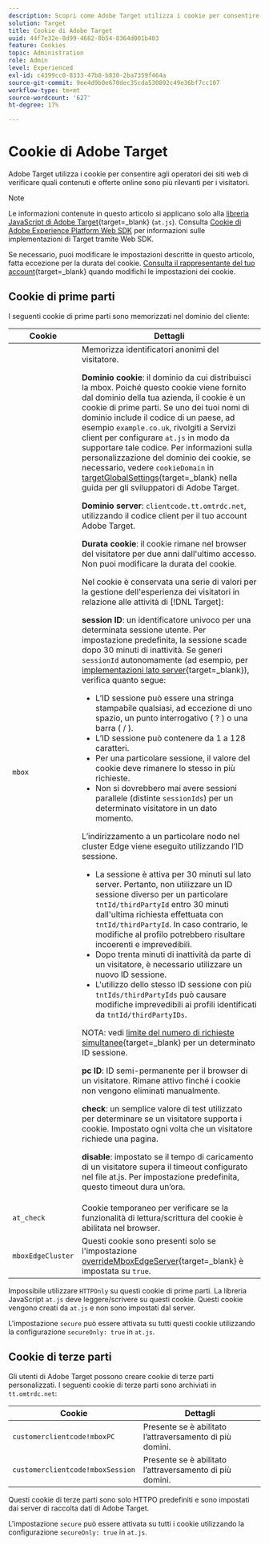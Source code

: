 ```yaml
---
description: Scopri come Adobe Target utilizza i cookie per consentire agli operatori dei siti web di verificare quali contenuti e offerte online sono più rilevanti per i visitatori.
solution: Target
title: Cookie di Adobe Target
uuid: 44f7e32e-8d99-4682-8b54-8364d001b403
feature: Cookies
topic: Administration
role: Admin
level: Experienced
exl-id: c4399cc0-8333-47b8-b830-2ba7359f464a
source-git-commit: 9ee4d9b0e670dec35cda530892c49e36bf7cc107
workflow-type: tm+mt
source-wordcount: '627'
ht-degree: 17%

---
```


# Cookie di Adobe Target

Adobe Target utilizza i cookie per consentire agli operatori dei siti web di verificare quali contenuti e offerte online sono più rilevanti per i visitatori.

>[!NOTE]
>
>Le informazioni contenute in questo articolo si applicano solo alla [libreria JavaScript di Adobe Target](https://experienceleague.adobe.com/docs/target-dev/developer/client-side/at-js-implementation/functions-overview/targetglobalsettings.html){target=_blank} (`at.js`). Consulta [Cookie di Adobe Experience Platform Web SDK](web-sdk.md) per informazioni sulle implementazioni di Target tramite Web SDK.
>
>Se necessario, puoi modificare le impostazioni descritte in questo articolo, fatta eccezione per la durata del cookie. [Consulta il rappresentante del tuo account](https://experienceleague.adobe.com/docs/target/using/cmp-resources-and-contact-information.html){target=_blank} quando modifichi le impostazioni dei cookie.

## Cookie di prime parti

I seguenti cookie di prime parti sono memorizzati nel dominio del cliente:

| Cookie | Dettagli |
| --- | --- |
| `mbox` | Memorizza identificatori anonimi del visitatore.<P>**Dominio cookie**: il dominio da cui distribuisci la mbox. Poiché questo cookie viene fornito dal dominio della tua azienda, il cookie è un cookie di prime parti. Se uno dei tuoi nomi di dominio include il codice di un paese, ad esempio `example.co.uk`, rivolgiti a Servizi client per configurare `at.js` in modo da supportare tale codice. Per informazioni sulla personalizzazione del dominio dei cookie, se necessario, vedere `cookieDomain` in [targetGlobalSettings](https://experienceleague.adobe.com/docs/target-dev/developer/client-side/at-js-implementation/functions-overview/targetglobalsettings.html){target=_blank} nella guida per gli sviluppatori di Adobe Target.<P>**Dominio server**: `clientcode.tt.omtrdc.net`, utilizzando il codice client per il tuo account Adobe Target.<P>**Durata cookie**: il cookie rimane nel browser del visitatore per due anni dall&#39;ultimo accesso. Non puoi modificare la durata del cookie.<P>Nel cookie è conservata una serie di valori per la gestione dell&#39;esperienza dei visitatori in relazione alle attività di [!DNL Target]:<P>**session ID**: un identificatore univoco per una determinata sessione utente. Per impostazione predefinita, la sessione scade dopo 30 minuti di inattività. Se generi `sessionId` autonomamente (ad esempio, per [implementazioni lato server](https://experienceleague.adobe.com/docs/target-dev/developer/server-side/server-side-overview.html){target=_blank}), verifica quanto segue:<ul><li>L’ID sessione può essere una stringa stampabile qualsiasi, ad eccezione di uno spazio, un punto interrogativo ( ? ) o una barra ( / ).</li><li>L’ID sessione può contenere da 1 a 128 caratteri.</li><li>Per una particolare sessione, il valore del cookie deve rimanere lo stesso in più richieste.</li><li>Non si dovrebbero mai avere sessioni parallele (distinte `sessionIds`) per un determinato visitatore in un dato momento.</li></ul>L’indirizzamento a un particolare nodo nel cluster Edge viene eseguito utilizzando l’ID sessione.<ul><li>La sessione è attiva per 30 minuti sul lato server. Pertanto, non utilizzare un ID sessione diverso per un particolare `tntId/thirdPartyId` entro 30 minuti dall&#39;ultima richiesta effettuata con `tntId/thirdPartyId`. In caso contrario, le modifiche al profilo potrebbero risultare incoerenti e imprevedibili.</li><li>Dopo trenta minuti di inattività da parte di un visitatore, è necessario utilizzare un nuovo ID sessione.</li><li>L&#39;utilizzo dello stesso ID sessione con più `tntIds/thirdPartyIds` può causare modifiche imprevedibili ai profili identificati da `tntId/thirdPartyIDs`.</li></ul>NOTA: vedi [limite del numero di richieste simultanee](https://experienceleague.adobe.com/docs/target/using/troubleshoot/target-limits.html#content-delivery){target=_blank} per un determinato ID sessione.<P>**pc ID**: ID semi-permanente per il browser di un visitatore. Rimane attivo finché i cookie non vengono eliminati manualmente.<P>**check**: un semplice valore di test utilizzato per determinare se un visitatore supporta i cookie. Impostato ogni volta che un visitatore richiede una pagina.<P>**disable**: impostato se il tempo di caricamento di un visitatore supera il timeout configurato nel file at.js. Per impostazione predefinita, questo timeout dura un’ora. |
| `at_check` | Cookie temporaneo per verificare se la funzionalità di lettura/scrittura del cookie è abilitata nel browser. |
| `mboxEdgeCluster` | Questi cookie sono presenti solo se l&#39;impostazione [overrideMboxEdgeServer](https://experienceleague.adobe.com/docs/target-dev/developer/client-side/at-js-implementation/functions-overview/targetglobalsettings.html){target=_blank} è impostata su `true`. |

Impossibile utilizzare `HTTPOnly` su questi cookie di prime parti. La libreria JavaScript `at.js` deve leggere/scrivere su questi cookie. Questi cookie vengono creati da `at.js` e non sono impostati dal server.

L&#39;impostazione `secure` può essere attivata su tutti questi cookie utilizzando la configurazione `secureOnly: true` in `at.js`.

## Cookie di terze parti

Gli utenti di Adobe Target possono creare cookie di terze parti personalizzati. I seguenti cookie di terze parti sono archiviati in `tt.omtrdc.net`:

| Cookie | Dettagli |
| --- | --- |
| `customerclientcode!mboxPC` | Presente se è abilitato l’attraversamento di più domini. |
| `customerclientcode!mboxSession` | Presente se è abilitato l’attraversamento di più domini. |

Questi cookie di terze parti sono solo HTTPO predefiniti e sono impostati dai server di raccolta dati di Adobe Target.

L&#39;impostazione `secure` può essere attivata su tutti i cookie utilizzando la configurazione `secureOnly: true` in `at.js`.

